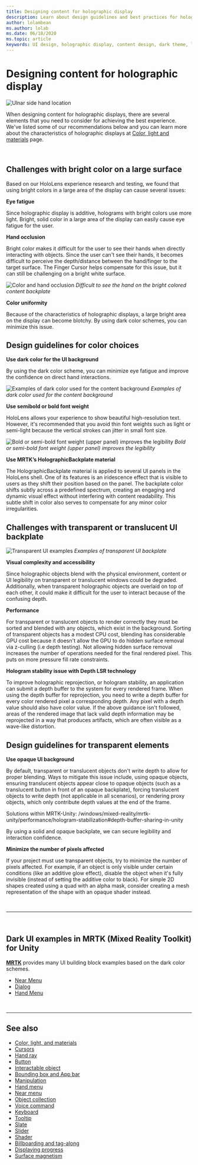 ```yaml
---
title: Designing content for holographic display
description: Learn about design guidelines and best practices for holographic display on HoloLens devices.
author: lolambean
ms.author: lolab
ms.date: 06/18/2020
ms.topic: article
keywords: UI design, holographic display, content design, dark theme, light theme, mixed reality headset, windows mixed reality headset, virtual reality headset, HoloLens, MRTK, Mixed Reality Toolkit, design, pixels
---
```


# Designing content for holographic display

![Ulnar side hand location](images/UX_Hero_DarkTheme.jpg)

When designing content for holographic displays, there are several elements that you need to consider for achieving the best experience. We've listed some of our recommendations below and you can learn more about the characteristics of holographic displays at [Color, light and materials](color-light-and-materials.md) page.

<br>

## Challenges with bright color on a large surface 

Based on our HoloLens experience research and testing, we found that using bright colors in a large area of the display can cause several issues: 

**Eye fatigue** 

Since holographic display is additive, holograms with bright colors use more light. Bright, solid color in a large area of the display can easily cause eye fatigue for the user. 

**Hand occlusion** 

Bright color makes it difficult for the user to see their hands when directly interacting with objects. Since the user can't see their hands, it becomes difficult to perceive the depth/distance between the hand/finger to the target surface. The Finger Cursor helps compensate for this issue, but it can still be challenging on a bright white surface. 

![Color and hand occlusion](images/color_handocclusion.jpg)
*Difficult to see the hand on the bright colored content backplate*

**Color uniformity**

Because of the characteristics of holographic displays, a large bright area on the display can become blotchy. By using dark color schemes, you can minimize this issue. 

## Design guidelines for color choices

**Use dark color for the UI background**

By using the dark color scheme, you can minimize eye fatigue and improve the confidence on direct hand interactions. 

![Examples of dark color used for the content background](images/color_dark_examples.jpg)
*Examples of dark color used for the content background*

**Use semibold or bold font weight**

HoloLens allows your experience to show beautiful high-resolution text. However, it's recommended that you avoid thin font weights such as light or semi-light because the vertical strokes can jitter in small font size. 

![Bold or semi-bold font weight (upper panel) improves the legibility](images/color_font_examples.jpg)
*Bold or semi-bold font weight (upper panel) improves the legibility*

**Use MRTK’s HolographicBackplate material**

The HolographicBackplate material is applied to several UI panels in the HoloLens shell. One of its features is an iridescence effect that is visible to users as they shift their position based on the panel. The backplate color shifts subtly across a predefined spectrum, creating an engaging and dynamic visual effect without interfering with content readability. This subtle shift in color also serves to compensate for any minor color irregularities. 


## Challenges with transparent or translucent UI backplate 

![Transparent UI examples](images/color_transparent_examples.jpg)
*Examples of transparent UI backplate*

**Visual complexity and accessibility**

Since holographic objects blend with the physical environment, content or UI legibility on transparent or translucent windows could be degraded. Additionally, when transparent holographic objects are overlaid on top of each other, it could make it difficult for the user to interact because of the confusing depth.

**Performance**

For transparent or translucent objects to render correctly they must be sorted and blended with any objects, which exist in the background. Sorting of transparent objects has a modest CPU cost, blending has considerable GPU cost because it doesn't allow the GPU to do hidden surface removal via z-culling (i.e depth testing). Not allowing hidden surface removal increases the number of operations needed for the final rendered pixel. This puts on more pressure fill rate constraints.

**Hologram stability issue with Depth LSR technology**

To improve holographic reprojection, or hologram stability, an application can submit a depth buffer to the system for every rendered frame. When using the depth buffer for reprojection, you need to write a depth buffer for every color rendered pixel a corresponding depth. Any pixel with a depth value should also have color value. If the above guidance isn't followed, areas of the rendered image that lack valid depth information may be reprojected in a way that produces artifacts, which are often visible as a wave-like distortion.


## Design guidelines for transparent elements

**Use opaque UI background**

By default, transparent or translucent objects don't write depth to allow for proper blending. Ways to mitigate this issue include, using opaque objects, ensuring translucent objects appear close to opaque objects (such as a translucent button in front of an opaque backplate), forcing translucent objects to write depth (not applicable in all scenarios), or rendering proxy objects, which only contribute depth values at the end of the frame.

Solutions within MRTK-Unity: /windows/mixed-reality/mrtk-unity/performance/hologram-stabilization#depth-buffer-sharing-in-unity  

By using a solid and opaque backplate, we can secure legibility and interaction confidence.

**Minimize the number of pixels affected**

If your project must use transparent objects, try to minimize the number of pixels affected. For example, if an object is only visible under certain conditions (like an additive glow effect), disable the object when it's fully invisible (instead of setting the additive color to black). For simple 2D shapes created using a quad with an alpha mask, consider creating a mesh representation of the shape with an opaque shader instead. 

<br/>

---

<br/>

## Dark UI examples in MRTK (Mixed Reality Toolkit) for Unity

**[MRTK](https://github.com/Microsoft/MixedRealityToolkit-Unity)** provides many UI building block examples based on the dark color schemes.

* [Near Menu](/windows/mixed-reality/mrtk-unity/features/ux-building-blocks/near-menu)
* [Dialog](/windows/mixed-reality/mrtk-unity/features/ux-building-blocks/dialog)
* [Hand Menu](/windows/mixed-reality/mrtk-unity/features/ux-building-blocks/hand-menu)

<br>

---

## See also

* [Color, light, and materials](color-light-and-materials.md)
* [Cursors](cursors.md)
* [Hand ray](point-and-commit.md)
* [Button](button.md)
* [Interactable object](interactable-object.md)
* [Bounding box and App bar](app-bar-and-bounding-box.md)
* [Manipulation](direct-manipulation.md)
* [Hand menu](hand-menu.md)
* [Near menu](near-menu.md)
* [Object collection](object-collection.md)
* [Voice command](voice-input.md)
* [Keyboard](keyboard.md)
* [Tooltip](tooltip.md)
* [Slate](slate.md)
* [Slider](slider.md)
* [Shader](shader.md)
* [Billboarding and tag-along](billboarding-and-tag-along.md)
* [Displaying progress](progress.md)
* [Surface magnetism](surface-magnetism.md)